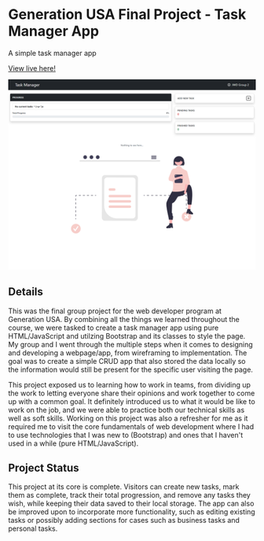 # Generation USA Final Project - Task Manager App

A simple task manager app

[View live here!](https://mctekno.github.io/task-manager-app/)

![task-manager-app](img/app.png?raw=true)

## Details

This was the final group project for the web developer program at Generation USA. By combining all the things we learned throughout the course, we were tasked to create a task manager app using pure HTML/JavaScript and utilzing Bootstrap and its classes to style the page. My group and I went through the multiple steps when it comes to designing and developing a webpage/app, from wireframing to implementation. The goal was to create a simple CRUD app that also stored the data locally so the information would still be present for the specific user visiting the page.

This project exposed us to learning how to work in teams, from dividing up the work to letting everyone share their opinions and work together to come up with a common goal. It definitely introduced us to what it would be like to work on the job, and we were able to practice both our technical skills as well as soft skills. Working on this project was also a refresher for me as it required me to visit the core fundamentals of web development where I had to use technologies that I was new to (Bootstrap) and ones that I haven't used in a while (pure HTML/JavaScript). 

## Project Status

This project at its core is complete. Visitors can create new tasks, mark them as complete, track their total progression, and remove any tasks they wish, while keeping their data saved to their local storage. The app can also be improved upon to incorporate more functionality, such as editing existing tasks or possibly adding sections for cases such as business tasks and personal tasks. 
